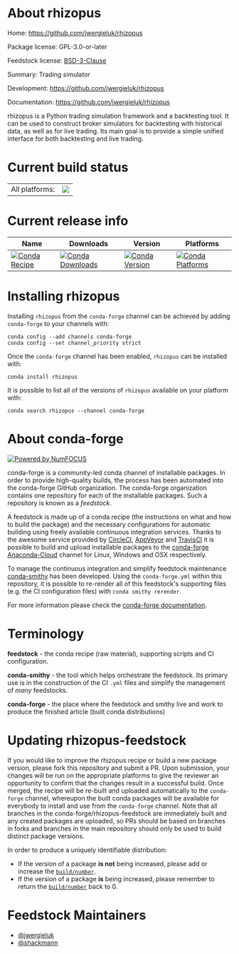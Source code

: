 About rhizopus
==============

Home: https://github.com/jwergieluk/rhizopus

Package license: GPL-3.0-or-later

Feedstock license: [BSD-3-Clause](https://github.com/conda-forge/rhizopus-feedstock/blob/master/LICENSE.txt)

Summary: Trading simulator

Development: https://github.com/jwergieluk/rhizopus

Documentation: https://github.com/jwergieluk/rhizopus

rhizopus is a Python trading simulation framework and a backtesting tool.
It can be used to construct broker simulators for backtesting with
historical data, as well as for live trading. Its main goal is to provide a
simple unified interface for both backtesting and live trading.


Current build status
====================


<table><tr><td>All platforms:</td>
    <td>
      <a href="https://dev.azure.com/conda-forge/feedstock-builds/_build/latest?definitionId=13995&branchName=master">
        <img src="https://dev.azure.com/conda-forge/feedstock-builds/_apis/build/status/rhizopus-feedstock?branchName=master">
      </a>
    </td>
  </tr>
</table>

Current release info
====================

| Name | Downloads | Version | Platforms |
| --- | --- | --- | --- |
| [![Conda Recipe](https://img.shields.io/badge/recipe-rhizopus-green.svg)](https://anaconda.org/conda-forge/rhizopus) | [![Conda Downloads](https://img.shields.io/conda/dn/conda-forge/rhizopus.svg)](https://anaconda.org/conda-forge/rhizopus) | [![Conda Version](https://img.shields.io/conda/vn/conda-forge/rhizopus.svg)](https://anaconda.org/conda-forge/rhizopus) | [![Conda Platforms](https://img.shields.io/conda/pn/conda-forge/rhizopus.svg)](https://anaconda.org/conda-forge/rhizopus) |

Installing rhizopus
===================

Installing `rhizopus` from the `conda-forge` channel can be achieved by adding `conda-forge` to your channels with:

```
conda config --add channels conda-forge
conda config --set channel_priority strict
```

Once the `conda-forge` channel has been enabled, `rhizopus` can be installed with:

```
conda install rhizopus
```

It is possible to list all of the versions of `rhizopus` available on your platform with:

```
conda search rhizopus --channel conda-forge
```


About conda-forge
=================

[![Powered by
NumFOCUS](https://img.shields.io/badge/powered%20by-NumFOCUS-orange.svg?style=flat&colorA=E1523D&colorB=007D8A)](https://numfocus.org)

conda-forge is a community-led conda channel of installable packages.
In order to provide high-quality builds, the process has been automated into the
conda-forge GitHub organization. The conda-forge organization contains one repository
for each of the installable packages. Such a repository is known as a *feedstock*.

A feedstock is made up of a conda recipe (the instructions on what and how to build
the package) and the necessary configurations for automatic building using freely
available continuous integration services. Thanks to the awesome service provided by
[CircleCI](https://circleci.com/), [AppVeyor](https://www.appveyor.com/)
and [TravisCI](https://travis-ci.com/) it is possible to build and upload installable
packages to the [conda-forge](https://anaconda.org/conda-forge)
[Anaconda-Cloud](https://anaconda.org/) channel for Linux, Windows and OSX respectively.

To manage the continuous integration and simplify feedstock maintenance
[conda-smithy](https://github.com/conda-forge/conda-smithy) has been developed.
Using the ``conda-forge.yml`` within this repository, it is possible to re-render all of
this feedstock's supporting files (e.g. the CI configuration files) with ``conda smithy rerender``.

For more information please check the [conda-forge documentation](https://conda-forge.org/docs/).

Terminology
===========

**feedstock** - the conda recipe (raw material), supporting scripts and CI configuration.

**conda-smithy** - the tool which helps orchestrate the feedstock.
                   Its primary use is in the construction of the CI ``.yml`` files
                   and simplify the management of *many* feedstocks.

**conda-forge** - the place where the feedstock and smithy live and work to
                  produce the finished article (built conda distributions)


Updating rhizopus-feedstock
===========================

If you would like to improve the rhizopus recipe or build a new
package version, please fork this repository and submit a PR. Upon submission,
your changes will be run on the appropriate platforms to give the reviewer an
opportunity to confirm that the changes result in a successful build. Once
merged, the recipe will be re-built and uploaded automatically to the
`conda-forge` channel, whereupon the built conda packages will be available for
everybody to install and use from the `conda-forge` channel.
Note that all branches in the conda-forge/rhizopus-feedstock are
immediately built and any created packages are uploaded, so PRs should be based
on branches in forks and branches in the main repository should only be used to
build distinct package versions.

In order to produce a uniquely identifiable distribution:
 * If the version of a package **is not** being increased, please add or increase
   the [``build/number``](https://docs.conda.io/projects/conda-build/en/latest/resources/define-metadata.html#build-number-and-string).
 * If the version of a package **is** being increased, please remember to return
   the [``build/number``](https://docs.conda.io/projects/conda-build/en/latest/resources/define-metadata.html#build-number-and-string)
   back to 0.

Feedstock Maintainers
=====================

* [@jwergieluk](https://github.com/jwergieluk/)
* [@shackmann](https://github.com/shackmann/)

